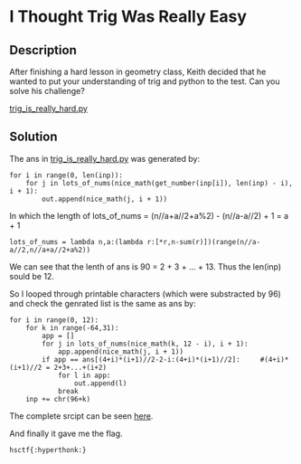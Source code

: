 # I Thought Trig Was Really Easy

## Description

After finishing a hard lesson in geometry class, Keith decided that he wanted to put your understanding of trig and python to the test. Can you solve his challenge?

[trig_is_really_hard.py](trig_is_really_hard.py)

## Solution

The ans in [trig_is_really_hard.py](trig_is_really_hard.py) was generated by:

```
for i in range(0, len(inp)):
    for j in lots_of_nums(nice_math(get_number(inp[i]), len(inp) - i), i + 1):
        out.append(nice_math(j, i + 1))
```

In which the length of lots_of_nums = (n//a+a//2+a%2) - (n//a-a//2) + 1 = a + 1
```
lots_of_nums = lambda n,a:(lambda r:[*r,n-sum(r)])(range(n//a-a//2,n//a+a//2+a%2))
```
We can see that the lenth of ans is 90 = 2 + 3 + ... + 13. Thus the len(inp) sould be 12.

So I looped through printable characters (which were substracted by 96) and check the genrated list is the same as ans by:
```
for i in range(0, 12):
    for k in range(-64,31):
        app = []
        for j in lots_of_nums(nice_math(k, 12 - i), i + 1):
            app.append(nice_math(j, i + 1))
        if app == ans[(4+i)*(i+1)//2-2-i:(4+i)*(i+1)//2]:     #(4+i)*(i+1)//2 = 2+3+...+(i+2)
            for l in app:
                out.append(l)
            break
    inp += chr(96+k)
```
The complete srcipt can be seen [here](trig_is_really_easy.py).

And finally it gave me the flag.

```
hsctf{:hyperthonk:}
```
